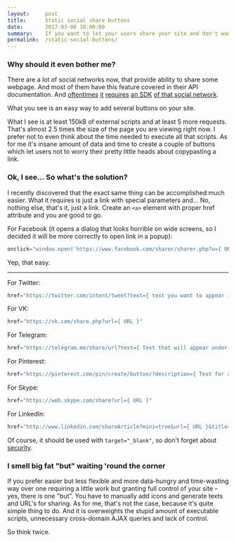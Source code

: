 ```yaml
---
layout:     post
title:      Static social share buttons
date:       2017-03-08 18:00:00
summary:    If you want to let your users share your site and don't want to load a bunch of useless SDKs, there is a way.
permalink:  /static-social-buttons/
---
```


### Why should it even bother me?

There are a lot of social networks now, that provide ability to share some webpage. And most of them have this feature covered in their API documentation. And [oftentimes](https://developers.facebook.com/docs/plugins/share-button) [it](https://developers.google.com/+/web/share/) [requires](https://vk.com/dev.php?method=Share) [an SDK](https://dev.twitter.com/web/tweet-button) [of that social network](https://developers.pinterest.com/docs/widgets/save/).

What you see is an easy way to add several buttons on your site.

What I see is at least 150kB of external scripts and at least 5 more requests. That's almost 2.5 times the size of the page you are viewing right now. I prefer not to even think about the time needed to execute all that scripts. As for me it's insane amount of data and time to create a couple of buttons which let users not to worry their pretty little heads about copypasting a link.

### Ok, I see... So what's the solution?

I recently discovered that the exact same thing can be accomplished much easier. What it requires is just a link with special parameters and... No, nothing else, that's it, just a link.
Create an `<a>` element with proper href attribute and you are good to go.

For Facebook (it opens a dialog that looks horrible on wide screens, so I decided it will be more correctly to open link in a popup):

```js
onclick="window.open('https://www.facebook.com/sharer/sharer.php?u={ URL you want users to share }', 'pop', 'width=600, height=400, scrollbars=no');"
```

Yep, that easy.

________________
For Twitter:

```js
href="https://twitter.com/intent/tweet?text={ text you want to appear in textbox before the url }&url={ URL you want users to share }"
```

For VK:

```js
href="https://vk.com/share.php?url={ URL }"
```

For Telegram:

```js
href="https://telegram.me/share/url?text={ Text that will appear under the link }&url={ URL }"
```

For Pinterest:

```js
href="https://pinterest.com/pin/create/button/?description={ Text for a pin }&url={ URL to share }"
```

For Skype:

```js
href="https://web.skype.com/share?url={ URL }"
```

For LinkedIn:

```js
href="http://www.linkedin.com/shareArticle?mini=true&url={ URL }&title={ Title }&summary={ Summary }"
```

Of course, it should be used with `target="_blank"`, so don't forget about [security](https://mathiasbynens.github.io/rel-noopener/).

### I smell big fat "but" waiting 'round the corner

If you prefer easier but less flexible and more data-hungry and time-wasting way over one requiring 
a little work but granting full control of your site – yes, there is one "but". 
You have to manually add icons and generate texts and URL's for sharing. 
As for me, that's not the case, because it's quite simple thing to do. And it is overweights the stupid amount 
of executable scripts, unnecessary cross-domain AJAX queries and lack of control.

So think twice.